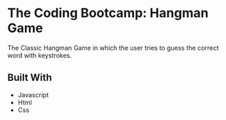 # The Coding Bootcamp: Hangman Game

The Classic Hangman Game in which the user tries to guess the correct word with keystrokes.  

## Built With

* Javascript
* Html
* Css
 
